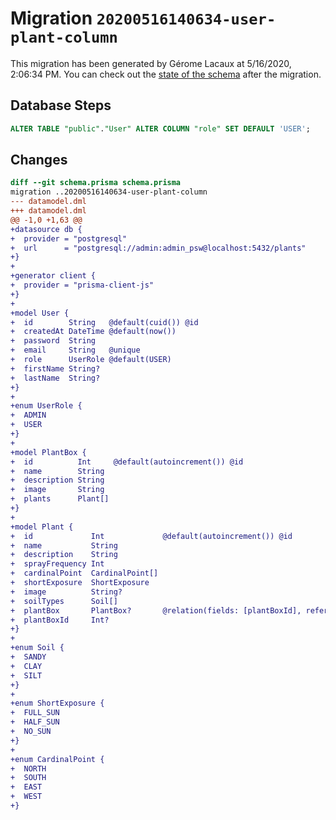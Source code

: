 # Migration `20200516140634-user-plant-column`

This migration has been generated by Gérome Lacaux at 5/16/2020, 2:06:34 PM.
You can check out the [state of the schema](./schema.prisma) after the migration.

## Database Steps

```sql
ALTER TABLE "public"."User" ALTER COLUMN "role" SET DEFAULT 'USER';
```

## Changes

```diff
diff --git schema.prisma schema.prisma
migration ..20200516140634-user-plant-column
--- datamodel.dml
+++ datamodel.dml
@@ -1,0 +1,63 @@
+datasource db {
+  provider = "postgresql"
+  url      = "postgresql://admin:admin_psw@localhost:5432/plants"
+}
+
+generator client {
+  provider = "prisma-client-js"
+}
+
+model User {
+  id        String   @default(cuid()) @id
+  createdAt DateTime @default(now())
+  password  String
+  email     String   @unique
+  role      UserRole @default(USER)
+  firstName String?
+  lastName  String?
+}
+
+enum UserRole {
+  ADMIN
+  USER
+}
+
+model PlantBox {
+  id          Int     @default(autoincrement()) @id
+  name        String
+  description String
+  image       String
+  plants      Plant[]
+}
+
+model Plant {
+  id             Int             @default(autoincrement()) @id
+  name           String
+  description    String
+  sprayFrequency Int
+  cardinalPoint  CardinalPoint[]
+  shortExposure  ShortExposure
+  image          String?
+  soilTypes      Soil[]
+  plantBox       PlantBox?       @relation(fields: [plantBoxId], references: [id])
+  plantBoxId     Int?
+}
+
+enum Soil {
+  SANDY
+  CLAY
+  SILT
+}
+
+enum ShortExposure {
+  FULL_SUN
+  HALF_SUN
+  NO_SUN
+}
+
+enum CardinalPoint {
+  NORTH
+  SOUTH
+  EAST
+  WEST
+}
```


